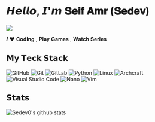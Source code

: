 #  𝙃𝙚𝙡𝙡𝙤, 𝙄'𝙢 𝐒𝐞𝐢𝐟 𝐀𝐦𝐫 (𝐒𝐞𝐝𝐞𝐯)

[![](https://img.shields.io/badge/-@Sedev0-%23181717?style=flat-square&logo=github)](https://github.com/Sedev0)

𝑰 ❤️ 𝐂𝐨𝐝𝐢𝐧𝐠 , 𝐏𝐥𝐚𝐲 𝐆𝐚𝐦𝐞𝐬 , 𝐖𝐚𝐭𝐜𝐡 𝐒𝐞𝐫𝐢𝐞𝐬

## 𝗠𝘆 𝗧𝗲𝗰𝗸 𝗦𝘁𝗮𝗰𝗸

![GitHub](https://img.shields.io/badge/github-%23121011.svg?style=for-the-badge&logo=github&logoColor=white)
![Git](https://img.shields.io/badge/git-%23F05033.svg?style=for-the-badge&logo=git&logoColor=white)
![GitLab](https://img.shields.io/badge/gitlab-%23181717.svg?style=for-the-badge&logo=gitlab&logoColor=white)
![Python](https://img.shields.io/badge/python-3670A0?style=for-the-badge&logo=python&logoColor=ffdd54)
![Linux](https://img.shields.io/badge/Linux-FCC624?style=for-the-badge&logo=linux&logoColor=black)
![Archcraft](https://img.shields.io/badge/Archcraft-000000?style=for-the-badge&logoColor=white)
![Visual Studio Code](https://img.shields.io/badge/Visual%20Studio%20Code-0078d4.svg?style=for-the-badge&logo=visual-studio-code&logoColor=white)
![Nano](https://img.shields.io/badge/nano-4A90E2?style=for-the-badge&logoColor=white)
![Vim](https://img.shields.io/badge/VIM-%2311AB00.svg?style=for-the-badge&logo=vim&logoColor=white)

## 𝗦𝘁𝗮𝘁𝘀

![Sedev0's github stats](https://github-readme-stats.vercel.app/api?username=Sedev0&show_icons=true&theme=dracula)

